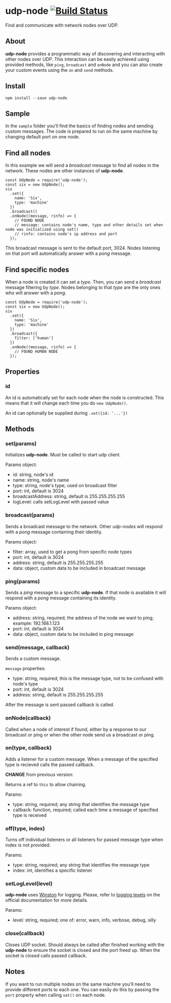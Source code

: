 # udp-node [![Build Status](https://travis-ci.org/codealchemist/udp-node.svg?branch=master)](https://travis-ci.org/codealchemist/udp-node)

Find and communicate with network nodes over UDP.

## About

**udp-node** provides a programmatic way of discovering and interacting with other
nodes over UDP. This interaction can be easily achieved using provided methods, 
like `ping`, `broadcast` and `onNode` and you can also create your custom events
using the `on` and `send` methods.

## Install

`npm install --save udp-node`

## Sample

In the `sample` folder you'll find the basics of finding nodes and sending custom messages.
The code is prepared to run on the same machine by changing default port on one node.

## Find all nodes

In this example we will send a *broadcast* message to find all nodes in the network.
These nodes are other instances of **udp-node**.

```
const UdpNode = require('udp-node');
const six = new UdpNode();
six
  .set({
    name: 'Six',
    type: 'machine'
  })
  .broadcast()
  .onNode((message, rinfo) => {
    // FOUND NODE
    // message: contains node's name, type and other details set when node was initialized using set()
    // rinfo: contains node's ip address and port
  });
```

This broadcast message is sent to the default port, 3024.
Nodes listening on that port will automatically answer with a *pong* message.

## Find specific nodes

When a node is created it can set a _type_.
Then, you can send a *broadcast* message filtering by _type_.
Nodes belonging to that _type_ are the only ones who will answer with a *pong*.

```
const UdpNode = require('udp-node');
const six = new UdpNode();
six
  .set({
    name: 'Six',
    type: 'machine'
  })
  .broadcast({
    filter: ['human']
  })
  .onNode((message, rinfo) => {
    // FOUND HUMAN NODE
  });
```

## Properties

### id

An id is automatically set for each node when the node is constructed.
This means that it will change each time you do `new UdpNode()`.

An id can optionally be supplied during `.set({id: '...'})`

## Methods

### set(params)

Initializes **udp-node**.
Must be called to start udp client.

Params object:
- id: string, node's id
- name: string, node's name
- type: string, node's type; used on broadcast filter
- port: int, default is 3024
- broadcastAddress: string, default is 255.255.255.255
- logLevel: calls setLogLevel with passed value

### broadcast(params)

Sends a broadcast message to the network.
Other *udp-nodes* will respond with a *pong* message containing their identity.

Params object:
- filter: array, used to get a pong from specific node types
- port: int, default is 3024
- address: string, default is 255.255.255.255
- data: object, custom data to be included in broadcast message

### ping(params)

Sends a *ping* message to a specific **udp-node**.
If that node is available it will respond with a *pong* message containing its identity.

Params object:
- address: string, required; the address of the node we want to ping; example: 192.168.1.123
- port: int, default is 3024
- data: object, custom data to be included in ping message

### send(message, callback)

Sends a custom message.

`message` properties:
- type: string, required; this is the message type, not to be confused with node's type
- port: int, default is 3024
- address: string, default is 255.255.255.255

After the message is sent passed callback is called.

### onNode(callback)

Called when a node of interest if found, either by a response to our broadcast or ping
or when the other node send us a broadcast or ping.

### on(type, callback)

Adds a listener for a custom message.
When a message of the specified type is recieved calls the passed callback.

**CHANGE** from previous version:

Returns a ref to `this` to allow chaining.

Params:
- type: string, required; any string that identifies the message type
- callback: function, required; called each time a message of specified type is received

### off(type, index)

Turns off individual listeners or all listeners for passed message type when index is not provided.

Params:
- type: string, required; any string that identifies the message type
- index: int, identifies a specific listener

### setLogLevel(level)

**udp-node** uses [Winston](https://github.com/winstonjs/winston) for logging.
Please, refer to [logging levels](https://github.com/winstonjs/winston#logging-levels) on the official documentation for more details.

Params:
- level: string, required; one of: error, warn, info, verbose, debug, silly

### close(callback)

Closes UDP socket.
Should always be called after finished working with the **udp-node** to ensure the socket is closed and the port freed up.
When the socket is closed calls passed callback.

## Notes

If you want to run multiple nodes on the same machine you'll need to provide different ports to each one.
You can easily do this by passing the `port` property when calling `set()` on each node.
